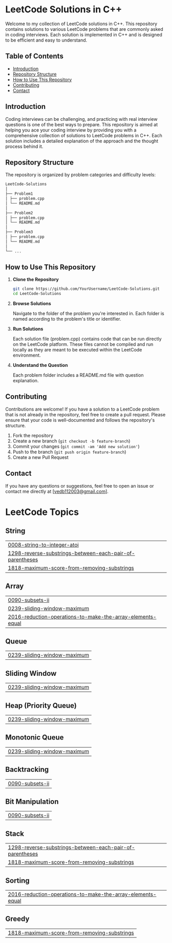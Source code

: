 # LeetCode Solutions in C++

Welcome to my collection of LeetCode solutions in C++. This repository contains solutions to various LeetCode problems that are commonly asked in coding interviews. Each solution is implemented in C++ and is designed to be efficient and easy to understand.

## Table of Contents

- [Introduction](#introduction)
- [Repository Structure](#repository-structure)
- [How to Use This Repository](#how-to-use-this-repository)
- [Contributing](#contributing)
- [Contact](#contact)

## Introduction

Coding interviews can be challenging, and practicing with real interview questions is one of the best ways to prepare. This repository is aimed at helping you ace your coding interview by providing you with a comprehensive collection of solutions to LeetCode problems in C++. Each solution includes a detailed explanation of the approach and the thought process behind it.

## Repository Structure

The repository is organized by problem categories and difficulty levels:
```bash
LeetCode-Solutions
│
├── Problem1
│ ├── problem.cpp
│ └── README.md
│
├── Problem2
│ ├── problem.cpp
│ └── README.md
│
├── Problem3
│ ├── problem.cpp
│ └── README.md
│
└── ...
```

## How to Use This Repository

1. **Clone the Repository**

   ```bash
   git clone https://github.com/YourUsername/LeetCode-Solutions.git
   cd LeetCode-Solutions
2. **Browse Solutions**

   Navigate to the folder of the problem you're interested in. Each folder is named according to the problem's title or identifier.
3. **Run Solutions**

   Each solution file (problem.cpp) contains code that can be run directly on the LeetCode platform. These files cannot be compiled and run locally as they are meant to be executed within the LeetCode environment.

4. **Understand the Question**

   Each problem folder includes a README.md file with question explanation.

## Contributing

Contributions are welcome! If you have a solution to a LeetCode problem that is not already in the repository, feel free to create a pull request. Please ensure that your code is well-documented and follows the repository's structure.

1. Fork the repository
2. Create a new branch (`git checkout -b feature-branch`)
3. Commit your changes (`git commit -am 'Add new solution'`)
4. Push to the branch (`git push origin feature-branch`)
5. Create a new Pull Request

## Contact

If you have any questions or suggestions, feel free to open an issue or contact me directly at [vedb112003@gmail.com].





<!---LeetCode Topics Start-->
# LeetCode Topics
## String
|  |
| ------- |
| [0008-string-to-integer-atoi](https://github.com/Ved1103/LEETCODE-SOLUTIONS/tree/master/0008-string-to-integer-atoi) |
| [1298-reverse-substrings-between-each-pair-of-parentheses](https://github.com/Ved1103/LEETCODE-SOLUTIONS/tree/master/1298-reverse-substrings-between-each-pair-of-parentheses) |
| [1818-maximum-score-from-removing-substrings](https://github.com/Ved1103/LEETCODE-SOLUTIONS/tree/master/1818-maximum-score-from-removing-substrings) |
## Array
|  |
| ------- |
| [0090-subsets-ii](https://github.com/Ved1103/LEETCODE-SOLUTIONS/tree/master/0090-subsets-ii) |
| [0239-sliding-window-maximum](https://github.com/Ved1103/LEETCODE-SOLUTIONS/tree/master/0239-sliding-window-maximum) |
| [2016-reduction-operations-to-make-the-array-elements-equal](https://github.com/Ved1103/LEETCODE-SOLUTIONS/tree/master/2016-reduction-operations-to-make-the-array-elements-equal) |
## Queue
|  |
| ------- |
| [0239-sliding-window-maximum](https://github.com/Ved1103/LEETCODE-SOLUTIONS/tree/master/0239-sliding-window-maximum) |
## Sliding Window
|  |
| ------- |
| [0239-sliding-window-maximum](https://github.com/Ved1103/LEETCODE-SOLUTIONS/tree/master/0239-sliding-window-maximum) |
## Heap (Priority Queue)
|  |
| ------- |
| [0239-sliding-window-maximum](https://github.com/Ved1103/LEETCODE-SOLUTIONS/tree/master/0239-sliding-window-maximum) |
## Monotonic Queue
|  |
| ------- |
| [0239-sliding-window-maximum](https://github.com/Ved1103/LEETCODE-SOLUTIONS/tree/master/0239-sliding-window-maximum) |
## Backtracking
|  |
| ------- |
| [0090-subsets-ii](https://github.com/Ved1103/LEETCODE-SOLUTIONS/tree/master/0090-subsets-ii) |
## Bit Manipulation
|  |
| ------- |
| [0090-subsets-ii](https://github.com/Ved1103/LEETCODE-SOLUTIONS/tree/master/0090-subsets-ii) |
## Stack
|  |
| ------- |
| [1298-reverse-substrings-between-each-pair-of-parentheses](https://github.com/Ved1103/LEETCODE-SOLUTIONS/tree/master/1298-reverse-substrings-between-each-pair-of-parentheses) |
| [1818-maximum-score-from-removing-substrings](https://github.com/Ved1103/LEETCODE-SOLUTIONS/tree/master/1818-maximum-score-from-removing-substrings) |
## Sorting
|  |
| ------- |
| [2016-reduction-operations-to-make-the-array-elements-equal](https://github.com/Ved1103/LEETCODE-SOLUTIONS/tree/master/2016-reduction-operations-to-make-the-array-elements-equal) |
## Greedy
|  |
| ------- |
| [1818-maximum-score-from-removing-substrings](https://github.com/Ved1103/LEETCODE-SOLUTIONS/tree/master/1818-maximum-score-from-removing-substrings) |
<!---LeetCode Topics End-->